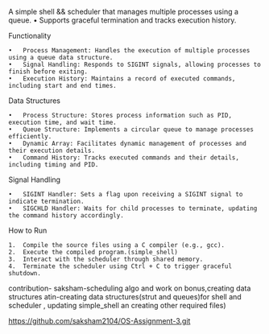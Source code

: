 A simple shell  && scheduler that manages multiple processes using a queue.
	•	Supports graceful termination and tracks execution history.

Functionality

	•	Process Management: Handles the execution of multiple processes using a queue data structure.
	•	Signal Handling: Responds to SIGINT signals, allowing processes to finish before exiting.
	•	Execution History: Maintains a record of executed commands, including start and end times.

Data Structures

	•	Process Structure: Stores process information such as PID, execution time, and wait time.
	•	Queue Structure: Implements a circular queue to manage processes efficiently.
	•	Dynamic Array: Facilitates dynamic management of processes and their execution details.
	•	Command History: Tracks executed commands and their details, including timing and PID.

Signal Handling

	•	SIGINT Handler: Sets a flag upon receiving a SIGINT signal to indicate termination.
	•	SIGCHLD Handler: Waits for child processes to terminate, updating the command history accordingly.

How to Run

	1.	Compile the source files using a C compiler (e.g., gcc).
	2.	Execute the compiled program.(simple_shell)
	3.	Interact with the scheduler through shared memory.
	4.	Terminate the scheduler using Ctrl + C to trigger graceful shutdown.


contribution- saksham-scheduling algo and work on bonus,creating data structures
              atin-creating data structures(strut and queues)for shell and scheduler , updating simple_shell an creating other required files)


https://github.com/saksham2104/OS-Assignment-3.git
